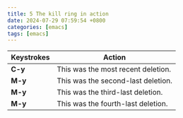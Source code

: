 ```yaml
---  
title: 5 The kill ring in action  
date: 2024-07-29 07:59:54 +0800  
categories: [emacs]  
tags: [emacs]  
--- 
```

| Keystrokes    | Action                             |
| ------------- | ---------------------------------- |
| **C-y** | This was the most recent deletion. |
| **M-y** | This was the second-last deletion. |
| **M-y** | This was the third-last deletion.  |
| **M-y** | This was the fourth-last deletion. |
